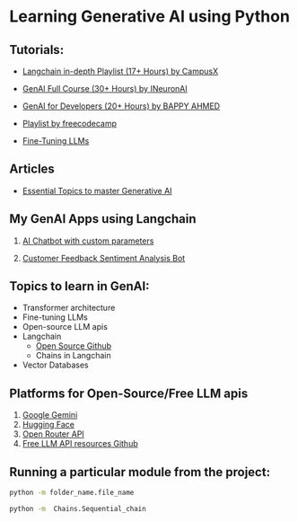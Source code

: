 # Learning Generative AI using Python

## Tutorials:

- [Langchain in-depth Playlist (17+ Hours) by CampusX](https://youtube.com/playlist?list=PLKnIA16_RmvaTbihpo4MtzVm4XOQa0ER0&si=QsClH2RVArbJfspp)
- [GenAI Full Course (30+ Hours) by INeuronAI](https://youtu.be/mEsleV16qdo?si=jC0SqTPvP1hDju0-)

- [GenAI for Developers (20+ Hours) by BAPPY AHMED](https://youtu.be/F0GQ0l2NfHA?si=iF59yq6fz-d34Pdq)

- [Playlist by freecodecamp](https://youtube.com/playlist?list=PLkz_y24mlSJY7hlQ-GyDgUCWz8TyIX_S3&si=D9AytdepUlM19_e7)

- [Fine-Tuning LLMs](https://youtu.be/iOdFUJiB0Zc?si=2muaepFpK5g1V9TS)

## Articles
- [Essential Topics to master Generative AI](https://odsc.medium.com/10-essential-topics-to-master-llms-and-generative-ai-8dba948c7829)

## My GenAI Apps using Langchain

1. [AI Chatbot with custom parameters](https://app-ai-chatbotgit-mlx6hr9mant2ffh4n3q3ak.streamlit.app/)

2. [Customer Feedback Sentiment Analysis Bot](https://langchain-appsgit-lgjyhyr9bgoijdfroteosl.streamlit.app/)

## Topics to learn in GenAI:

- Transformer architecture
- Fine-tuning LLMs
- Open-source LLM apis
- Langchain
  - [Open Source Github](https://github.com/langchain-ai/langchain)
  - Chains in Langchain
- Vector Databases

## Platforms for Open-Source/Free LLM apis

1. [Google Gemini](https://ai.google.dev/gemini-api/docs/quickstart?lang=python)
2. [Hugging Face](https://huggingface.co/models)
3. [Open Router API](https://openrouter.ai/models?max_price=0)
4. [Free LLM API resources Github](https://github.com/cheahjs/free-llm-api-resources?tab=readme-ov-file)

## Running a particular module from the project:

```bash
python -m folder_name.file_name

python -m  Chains.Sequential_chain
```
